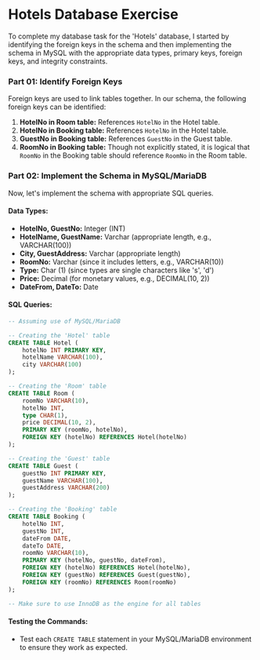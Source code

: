 # Hotels Database Exercise

To complete my database task for the 'Hotels' database, I started by identifying the foreign keys in the schema and then implementing the schema in MySQL with the appropriate data types, primary keys, foreign keys, and integrity constraints.

### Part 01: Identify Foreign Keys
Foreign keys are used to link tables together. In our schema, the following foreign keys can be identified:

1. **HotelNo in Room table:** References `HotelNo` in the Hotel table.
2. **HotelNo in Booking table:** References `HotelNo` in the Hotel table.
3. **GuestNo in Booking table:** References `GuestNo` in the Guest table.
4. **RoomNo in Booking table:** Though not explicitly stated, it is logical that `RoomNo` in the Booking table should reference `RoomNo` in the Room table.

### Part 02: Implement the Schema in MySQL/MariaDB

Now, let's implement the schema with appropriate SQL queries.

#### Data Types:
- **HotelNo, GuestNo:** Integer (INT)
- **HotelName, GuestName:** Varchar (appropriate length, e.g., VARCHAR(100))
- **City, GuestAddress:** Varchar (appropriate length)
- **RoomNo:** Varchar (since it includes letters, e.g., VARCHAR(10))
- **Type:** Char (1) (since types are single characters like 's', 'd')
- **Price:** Decimal (for monetary values, e.g., DECIMAL(10, 2))
- **DateFrom, DateTo:** Date

#### SQL Queries:

```sql
-- Assuming use of MySQL/MariaDB

-- Creating the 'Hotel' table
CREATE TABLE Hotel (
    hotelNo INT PRIMARY KEY,
    hotelName VARCHAR(100),
    city VARCHAR(100)
);

-- Creating the 'Room' table
CREATE TABLE Room (
    roomNo VARCHAR(10),
    hotelNo INT,
    type CHAR(1),
    price DECIMAL(10, 2),
    PRIMARY KEY (roomNo, hotelNo),
    FOREIGN KEY (hotelNo) REFERENCES Hotel(hotelNo)
);

-- Creating the 'Guest' table
CREATE TABLE Guest (
    guestNo INT PRIMARY KEY,
    guestName VARCHAR(100),
    guestAddress VARCHAR(200)
);

-- Creating the 'Booking' table
CREATE TABLE Booking (
    hotelNo INT,
    guestNo INT,
    dateFrom DATE,
    dateTo DATE,
    roomNo VARCHAR(10),
    PRIMARY KEY (hotelNo, guestNo, dateFrom),
    FOREIGN KEY (hotelNo) REFERENCES Hotel(hotelNo),
    FOREIGN KEY (guestNo) REFERENCES Guest(guestNo),
    FOREIGN KEY (roomNo) REFERENCES Room(roomNo)
);

-- Make sure to use InnoDB as the engine for all tables
```

#### Testing the Commands:
- Test each `CREATE TABLE` statement in your MySQL/MariaDB environment to ensure they work as expected.
